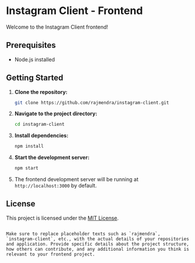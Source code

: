 # Instagram Client - Frontend

Welcome to the Instagram Client frontend!

## Prerequisites

- Node.js installed

## Getting Started

1. **Clone the repository:**
   ```bash
   git clone https://github.com/rajmendra/instagram-client.git
   ```

2. **Navigate to the project directory:**
   ```bash
   cd instagram-client
   ```

3. **Install dependencies:**
   ```bash
   npm install
   ```

4. **Start the development server:**
   ```bash
   npm start
   ```

5. The frontend development server will be running at `http://localhost:3000` by default.



## License

This project is licensed under the [MIT License](LICENSE).
```

Make sure to replace placeholder texts such as `rajmendra`, `instagram-client`, etc., with the actual details of your repositories and application. Provide specific details about the project structure, how others can contribute, and any additional information you think is relevant to your frontend project.

